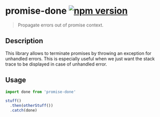 # promise-done [![npm version](http://img.shields.io/npm/v/promise-done.svg?style=flat-square)](https://www.npmjs.org/package/promise-done)

> Propagate errors out of promise context.

Description
-----------

This library allows to terminate promises by throwing an exception for
unhandled errors. This is especially useful when we just want the stack
trace to be displayed in case of unhandled error.

Usage
-----

```js
import done from 'promise-done'

stuff()
  .then(otherStuff())
  .catch(done)
```
